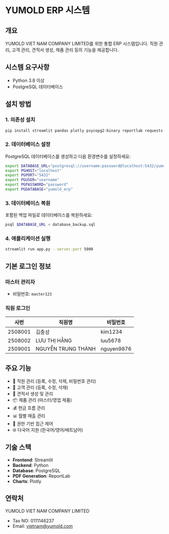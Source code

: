 # YUMOLD ERP 시스템

## 개요
YUMOLD VIET NAM COMPANY LIMITED를 위한 통합 ERP 시스템입니다.
직원 관리, 고객 관리, 견적서 생성, 제품 관리 등의 기능을 제공합니다.

## 시스템 요구사항
- Python 3.8 이상
- PostgreSQL 데이터베이스

## 설치 방법

### 1. 의존성 설치
```bash
pip install streamlit pandas plotly psycopg2-binary reportlab requests schedule sqlalchemy bcrypt trafilatura
```

### 2. 데이터베이스 설정
PostgreSQL 데이터베이스를 생성하고 다음 환경변수를 설정하세요:

```bash
export DATABASE_URL="postgresql://username:password@localhost:5432/yumold_erp"
export PGHOST="localhost"
export PGPORT="5432"
export PGUSER="username"
export PGPASSWORD="password"
export PGDATABASE="yumold_erp"
```

### 3. 데이터베이스 복원
포함된 백업 파일로 데이터베이스를 복원하세요:
```bash
psql $DATABASE_URL < database_backup.sql
```

### 4. 애플리케이션 실행
```bash
streamlit run app.py --server.port 5000
```

## 기본 로그인 정보

### 마스터 관리자
- 비밀번호: `master123`

### 직원 로그인
| 사번 | 직원명 | 비밀번호 |
|------|--------|----------|
| 2508001 | 김충성 | kim1234 |
| 2508002 | LƯU THỊ HẰNG | luu5678 |
| 2509001 | NGUYỄN TRUNG THÀNH | nguyen9876 |

## 주요 기능
- 👥 직원 관리 (등록, 수정, 삭제, 비밀번호 관리)
- 🏢 고객 관리 (등록, 수정, 삭제)
- 📝 견적서 생성 및 관리
- 📦 제품 관리 (마스터/영업 제품)
- 💰 현금 흐름 관리
- 📊 월별 매출 관리
- 🔐 권한 기반 접근 제어
- 🌐 다국어 지원 (한국어/영어/베트남어)

## 기술 스택
- **Frontend**: Streamlit
- **Backend**: Python
- **Database**: PostgreSQL
- **PDF Generation**: ReportLab
- **Charts**: Plotly

## 연락처
YUMOLD VIET NAM COMPANY LIMITED
- Tax NO: 0111146237
- Email: vietnam@yumold.com